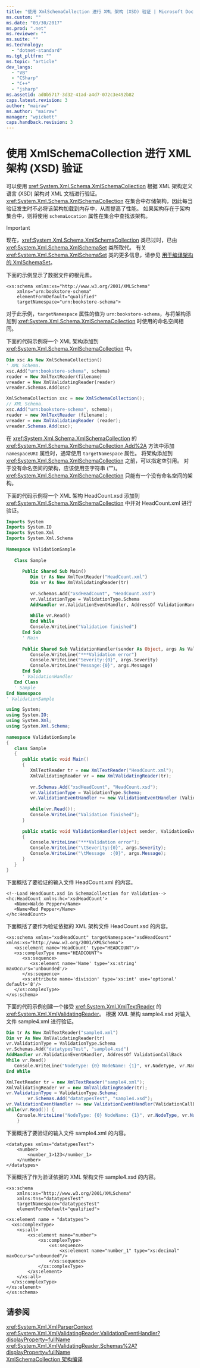 ```yaml
---
title: "使用 XmlSchemaCollection 进行 XML 架构 (XSD) 验证 | Microsoft Docs"
ms.custom: ""
ms.date: "03/30/2017"
ms.prod: ".net"
ms.reviewer: ""
ms.suite: ""
ms.technology: 
  - "dotnet-standard"
ms.tgt_pltfrm: ""
ms.topic: "article"
dev_langs: 
  - "VB"
  - "CSharp"
  - "C++"
  - "jsharp"
ms.assetid: ad0b5717-3d32-41ad-a4d7-072c3e492b82
caps.latest.revision: 3
author: "mairaw"
ms.author: "mairaw"
manager: "wpickett"
caps.handback.revision: 3
---
```

# 使用 XmlSchemaCollection 进行 XML 架构 (XSD) 验证
可以使用 <xref:System.Xml.Schema.XmlSchemaCollection> 根据 XML 架构定义语言 \(XSD\) 架构对 XML 文档进行验证。  <xref:System.Xml.Schema.XmlSchemaCollection> 在集合中存储架构，因此每当验证发生时不必将该架构加载到内存中，从而提高了性能。  如果架构存在于架构集合中，则将使用 `schemaLocation` 属性在集合中查找该架构。  
  
> [!IMPORTANT]
>  现在，<xref:System.Xml.Schema.XmlSchemaCollection> 类已过时，已由 <xref:System.Xml.Schema.XmlSchemaSet> 类所取代。  有关 <xref:System.Xml.Schema.XmlSchemaSet> 类的更多信息，请参见 [用于编译架构的 XmlSchemaSet](../../../../docs/standard/data/xml/xmlschemaset-for-schema-compilation.md)。  
  
 下面的示例显示了数据文件的根元素。  
  
```  
<xs:schema xmlns:xs="http://www.w3.org/2001/XMLSchema"  
    xmlns="urn:bookstore-schema"  
    elementFormDefault="qualified"  
    targetNamespace="urn:bookstore-schema">  
```  
  
 对于此示例，`targetNamespace` 属性的值为 `urn:bookstore-schema`，与将架构添加到 <xref:System.Xml.Schema.XmlSchemaCollection> 时使用的命名空间相同。  
  
 下面的代码示例将一个 XML 架构添加到 <xref:System.Xml.Schema.XmlSchemaCollection> 中。  
  
```vb  
Dim xsc As New XmlSchemaCollection()  
' XML Schema.  
xsc.Add("urn:bookstore-schema", schema)   
reader = New XmlTextReader(filename)  
vreader = New XmlValidatingReader(reader)  
vreader.Schemas.Add(xsc)  
```  
  
```csharp  
XmlSchemaCollection xsc = new XmlSchemaCollection();  
// XML Schema.  
xsc.Add("urn:bookstore-schema", schema);  
reader = new XmlTextReader (filename);  
vreader = new XmlValidatingReader (reader);  
vreader.Schemas.Add(xsc);  
```  
  
 在 <xref:System.Xml.Schema.XmlSchemaCollection> 的 <xref:System.Xml.Schema.XmlSchemaCollection.Add%2A> 方法中添加 `namespaceURI` 属性时，通常使用 `targetNamespace` 属性。  将架构添加到 <xref:System.Xml.Schema.XmlSchemaCollection> 之前，可以指定空引用。  对于没有命名空间的架构，应该使用空字符串 \(""\)。  <xref:System.Xml.Schema.XmlSchemaCollection> 只能有一个没有命名空间的架构。  
  
 下面的代码示例将一个 XML 架构 HeadCount.xsd 添加到 <xref:System.Xml.Schema.XmlSchemaCollection> 中并对 HeadCount.xml 进行验证。  
  
```vb  
Imports System  
Imports System.IO  
Imports System.Xml  
Imports System.Xml.Schema  
  
Namespace ValidationSample  
  
   Class Sample  
  
      Public Shared Sub Main()  
         Dim tr As New XmlTextReader("HeadCount.xml")  
         Dim vr As New XmlValidatingReader(tr)  
  
         vr.Schemas.Add("xsdHeadCount", "HeadCount.xsd")  
         vr.ValidationType = ValidationType.Schema  
         AddHandler vr.ValidationEventHandler, AddressOf ValidationHandler  
  
         While vr.Read()  
         End While  
         Console.WriteLine("Validation finished")  
      End Sub  
      ' Main  
  
      Public Shared Sub ValidationHandler(sender As Object, args As ValidationEventArgs)  
         Console.WriteLine("***Validation error")  
         Console.WriteLine("Severity:{0}", args.Severity)  
         Console.WriteLine("Message:{0}", args.Message)  
      End Sub  
      ' ValidationHandler  
   End Class  
   ' Sample  
End Namespace  
' ValidationSample  
```  
  
```csharp  
using System;  
using System.IO;  
using System.Xml;  
using System.Xml.Schema;  
  
namespace ValidationSample  
{  
   class Sample  
   {  
      public static void Main()  
      {  
         XmlTextReader tr = new XmlTextReader("HeadCount.xml");  
         XmlValidatingReader vr = new XmlValidatingReader(tr);  
  
         vr.Schemas.Add("xsdHeadCount", "HeadCount.xsd");  
         vr.ValidationType = ValidationType.Schema;  
         vr.ValidationEventHandler += new ValidationEventHandler (ValidationHandler);  
  
         while(vr.Read());  
         Console.WriteLine("Validation finished");  
      }  
  
      public static void ValidationHandler(object sender, ValidationEventArgs args)  
      {  
         Console.WriteLine("***Validation error");  
         Console.WriteLine("\tSeverity:{0}", args.Severity);  
         Console.WriteLine("\tMessage  :{0}", args.Message);  
      }  
   }  
}  
```  
  
 下面概括了要验证的输入文件 HeadCount.xml 的内容。  
  
```  
<!--Load HeadCount.xsd in SchemaCollection for Validation-->  
<hc:HeadCount xmlns:hc='xsdHeadCount'>  
   <Name>Waldo Pepper</Name>  
   <Name>Red Pepper</Name>  
</hc:HeadCount>  
```  
  
 下面概括了要作为验证依据的 XML 架构文件 HeadCount.xsd 的内容。  
  
```  
<xs:schema xmlns="xsdHeadCount" targetNamespace="xsdHeadCount" xmlns:xs="http://www.w3.org/2001/XMLSchema">  
   <xs:element name='HeadCount' type="HEADCOUNT"/>  
   <xs:complexType name="HEADCOUNT">  
      <xs:sequence>  
         <xs:element name='Name' type='xs:string' maxOccurs='unbounded'/>  
      </xs:sequence>  
      <xs:attribute name='division' type='xs:int' use='optional' default='8'/>  
   </xs:complexType>  
</xs:schema>  
```  
  
 下面的代码示例创建一个接受 <xref:System.Xml.XmlTextReader> 的 <xref:System.Xml.XmlValidatingReader>。  根据 XML 架构 sample4.xsd 对输入文件 sample4.xml 进行验证。  
  
```vb  
Dim tr As New XmlTextReader("sample4.xml")  
Dim vr As New XmlValidatingReader(tr)  
vr.ValidationType = ValidationType.Schema  
vr.Schemas.Add("datatypesTest", "sample4.xsd")  
AddHandler vr.ValidationEventHandler, AddressOf ValidationCallBack  
While vr.Read()  
   Console.WriteLine("NodeType: {0} NodeName: {1}", vr.NodeType, vr.Name)  
End While  
```  
  
```csharp  
XmlTextReader tr = new XmlTextReader("sample4.xml");  
XmlValidatingReader vr = new XmlValidatingReader(tr);  
vr.ValidationType = ValidationType.Schema;  
        vr.Schemas.Add("datatypesTest", "sample4.xsd");  
vr.ValidationEventHandler += new ValidationEventHandler(ValidationCallBack);  
while(vr.Read()) {  
    Console.WriteLine("NodeType: {0} NodeName: {1}", vr.NodeType, vr.Name);  
    }  
```  
  
 下面概括了要验证的输入文件 sample4.xml 的内容。  
  
```  
<datatypes xmlns="datatypesTest">  
    <number>  
        <number_1>123</number_1>  
    </number>  
</datatypes>  
```  
  
 下面概括了作为验证依据的 XML 架构文件 sample4.xsd 的内容。  
  
```  
<xs:schema   
    xmlns:xs="http://www.w3.org/2001/XMLSchema"   
    xmlns:tns="datatypesTest"   
    targetNamespace="datatypesTest"  
    elementFormDefault="qualified">  
  
<xs:element name = "datatypes">  
  <xs:complexType>  
    <xs:all>  
        <xs:element name="number">  
            <xs:complexType>  
                <xs:sequence>  
                    <xs:element name="number_1" type="xs:decimal" maxOccurs="unbounded"/>  
                </xs:sequence>  
            </xs:complexType>  
        </xs:element>  
    </xs:all>  
  </xs:complexType>  
</xs:element>  
</xs:schema>  
```  
  
## 请参阅  
 <xref:System.Xml.XmlParserContext>   
 <xref:System.Xml.XmlValidatingReader.ValidationEventHandler?displayProperty=fullName>   
 <xref:System.Xml.XmlValidatingReader.Schemas%2A?displayProperty=fullName>   
 [XmlSchemaCollection 架构编译](../../../../docs/standard/data/xml/xmlschemacollection-schema-compilation.md)
